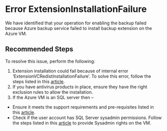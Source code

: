 <properties
        pageTitle="ExtensionInstallationFailure"
        description="ExtensionInstallationFailure"
        infoBubbleText="Backup extension installation failed"
        resource="backup"
        authors="srinathvasireddy"
        ms.author="srinathvasireddy"
        displayOrder=""
        articleId="azurebackup-crc-extensioninstallationfailure"
        diagnosticScenario="azurebackup-crc-extensioninstallationfailure"
        selfHelpType="diagnostics"
        supportTopicIds=""
        resourceTags=""
        productPesIds="15207"
        cloudEnvironments="public, fairfax, usnat, ussec"
        ownershipId="StorageMediaEdge_Backup"
/>

# Error ExtensionInstallationFailure

<!--issueDescription-->

We have identified that your operation for enabling the backup failed because Azure backup service failed to install backup extension on the Azure VM.
<!--/issueDescription-->

## **Recommended Steps**

To resolve this issue, perform the following:
1.	Extension installation could fail because of internal error ‘ExtensionVCRedistInstallationFailure’. To solve this error, follow the steps listed in this [article]( https://docs.microsoft.com/azure/backup/backup-azure-vms-troubleshoot#extensionvcredistinstallationfailure---the-snapshot-operation-failed-because-of-failure-to-install-visual-c-redistributable-for-visual-studio-2012).
2.	If you have antivirus products in place, ensure they have the right exclusion rules to allow the installation.
3.	If the Azure VM is an SQL server then – 
- Ensure it meets the support requirements and pre-requisites listed in this [article]( https://docs.microsoft.com/azure/backup/sql-support-matrix).
- Check if the user account has SQL Server sysadmin permissions. Follow the steps listed in this [article]( https://docs.microsoft.com/azure/backup/backup-azure-sql-database#set-vm-permissions) to provide Sysadmin rights on the VM. 
